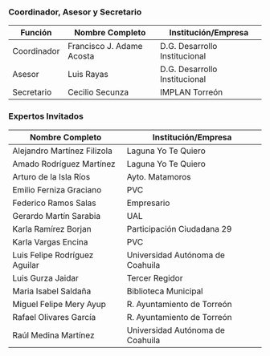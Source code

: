 
### Coordinador, Asesor y Secretario

Función     | Nombre Completo           | Institución/Empresa
------------|---------------------------|--------------------------
Coordinador | Francisco J. Adame Acosta | D.G. Desarrollo Institucional
Asesor      | Luis Rayas                | D.G. Desarrollo Institucional
Secretario  | Cecilio Secunza           | IMPLAN Torreón

### Expertos Invitados

 Nombre Completo                  | Institución/Empresa
----------------------------------|-------------------------------------------------------------------
Alejandro Martínez Filizola       | Laguna Yo Te Quiero
Amado Rodríguez Martínez          | Laguna Yo Te Quiero
Arturo de la Isla Ríos            | Ayto. Matamoros
Emilio Ferniza Graciano           | PVC
Federico Ramos Salas              | Empresario
Gerardo Martín Sarabia            | UAL
Karla Ramírez Borjan              | Participación Ciudadana 29
Karla Vargas Encina               | PVC
Luis Felipe Rodríguez Aguilar     | Universidad Autónoma de Coahuila
Luis Gurza Jaidar                 | Tercer Regidor
Maria Isabel Saldaña              | Biblioteca Municipal
Miguel Felipe Mery Ayup           | R. Ayuntamiento de Torreón
Rafael Olivares García            | R. Ayuntamiento de Torreón
Raúl Medina Martínez              | Universidad Autónoma de Coahuila                                                                                         |

